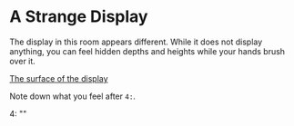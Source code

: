 # A Strange Display

The display in this room appears different. While it does not display anything, you can feel hidden depths and heights while your hands brush
over it.

[The surface of the display](assets/message.png)

Note down what you feel after `4:`.

<div class="key">
4: ""
</div>
